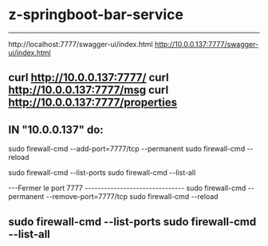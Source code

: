 # z-springboot-bar-service
-----------------------------------------------------
http://localhost:7777/swagger-ui/index.html
http://10.0.0.137:7777/swagger-ui/index.html

curl http://10.0.0.137:7777/
curl http://10.0.0.137:7777/msg
curl http://10.0.0.137:7777/properties
-----------------------------------------------------
IN "10.0.0.137" do:
-----------------------------------------------------
sudo firewall-cmd --add-port=7777/tcp --permanent
sudo firewall-cmd --reload

sudo firewall-cmd --list-ports
sudo firewall-cmd --list-all

---Fermer le port 7777 -------------------------------
sudo firewall-cmd --permanent --remove-port=7777/tcp
sudo firewall-cmd --reload

sudo firewall-cmd --list-ports
sudo firewall-cmd --list-all
-----------------------------------------------------
